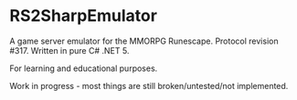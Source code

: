 # RS2SharpEmulator

A game server emulator for the MMORPG Runescape. Protocol revision #317. Written in pure C# .NET 5.

For learning and educational purposes.

Work in progress - most things are still broken/untested/not implemented.